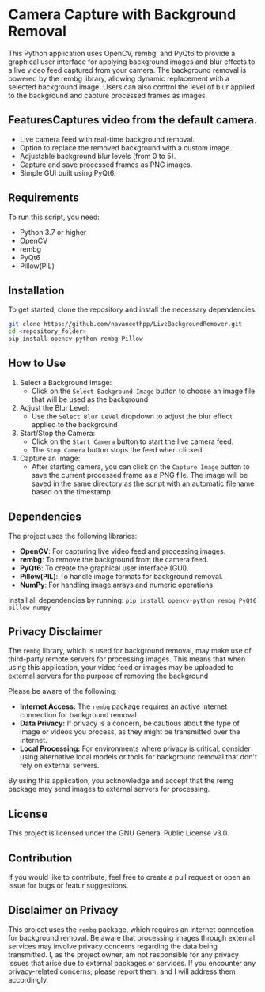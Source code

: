 # Camera Capture with Background Removal

This Python application uses OpenCV, rembg, and PyQt6 to provide a graphical user interface for applying background images and blur effects to a live video feed captured from your camera. The background removal is powered by the rembg library, allowing dynamic replacement with a selected background image. Users can also control the level of blur applied to the background and capture processed frames as images.

## FeaturesCaptures video from the default camera.
- Live camera feed with real-time background removal.
- Option to replace the removed background with a custom image.
- Adjustable background blur levels (from 0 to 5).
- Capture and save processed frames as PNG images.
- Simple GUI built using PyQt6.

## Requirements
To run this script, you need:
- Python 3.7 or higher
- OpenCV
- rembg
- PyQt6
- Pillow(PIL)

## Installation
To get started, clone the repository and install the necessary dependencies:

```sh
git clone https://github.com/navaneethpp/LiveBackgroundRemover.git
cd <repository_folder>
pip install opencv-python rembg Pillow
```
## How to Use
1. Select a Background Image:
   - Click on the `Select Background Image` button to choose an image file that will be used as the background
2. Adjust the Blur Level:
   - Use the `Select Blur Level` dropdown to adjust the blur effect applied to the background
3. Start/Stop the Camera:
   - Click on the `Start Camera` button to start the live camera feed.
   - The `Stop Camera` button stops the feed when clicked.
5. Capture an Image:
   - After starting camera, you can click on the `Capture Image` button to save the current processed frame as a PNG file. The image will be saved in the same directory as the script with an automatic filename based on the timestamp.
  
## Dependencies
The project uses the following libraries:
- **OpenCV**: For capturing live video feed and processing images.
- **rembg**: To remove the background from the camera feed.
- **PyQt6**: To create the graphical user interface (GUI).
- **Pillow(PIL)**: To handle image formats for background removal.
- **NumPy**: For handling image arrays and numeric operations.

Install all dependencies by running:
`pip install opencv-python rembg PyQt6 pillow numpy`

## Privacy Disclaimer
The `rembg` library, which is used for background removal, may make use of third-party remote servers for processing images. This means that when using this application, your video feed or images may be uploaded to external servers for the purpose of removing the background

Please be aware of the following:
- **Internet Access:** The `rembg` package requires an active internet connection for background removal.
- **Data Privacy:** If privacy is a concern, be cautious about the type of image or videos you process, as they might be transmitted over the internet.
- **Local Processing:** For environments where privacy is critical, consider using alternative local models or tools for background removal that don't rely on external servers.

By using this application, you acknowledge and accept that the remg package may send images to external servers for processing.

## License
This project is licensed under the GNU General Public License v3.0.

## Contribution
If you would like to contribute, feel free to create a pull request or open an issue for bugs or featur suggestions.

## Disclaimer on Privacy

This project uses the `rembg` package, which requires an internet connection for background removal. Be aware that processing images through external services may involve privacy concerns regarding the data being transmitted. I, as the project owner, am not responsible for any privacy issues that arise due to external packages or services. If you encounter any privacy-related concerns, please report them, and I will address them accordingly.
